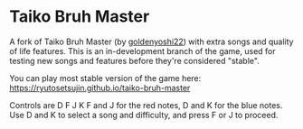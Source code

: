 # Taiko Bruh Master
A fork of Taiko Bruh Master (by [goldenyoshi22](https://github.com/goldenyoshi22)) with extra songs and quality of life features.
This is an in-development branch of the game, used for testing new songs and features before they're considered "stable".

You can play most stable version of the game here: https://ryutosetsujin.github.io/taiko-bruh-master

Controls are D F J K
F and J for the red notes, D and K for the blue notes. Use D and K to select a song and difficulty, and press F or J to proceed.
